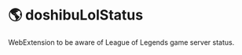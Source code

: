 #   :earth_americas: doshibuLolStatus
WebExtension to be aware of League of Legends game server status.